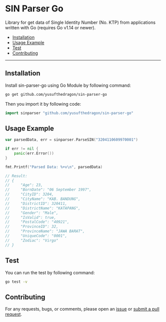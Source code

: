 # SIN Parser Go

Library for get data of Single Identity Number (No. KTP) from applications written with Go (requires Go v1.14 or newer).

- [Installation](#installation)
- [Usage Example](#usage-example)
- [Test](#test)
- [Contributing](#contributing)

---

## Installation

Install sin-parser-go using Go Module by following command:

```bash
go get github.com/yusufthedragon/sin-parser-go
```

Then you import it by following code:

```go
import sinparser "github.com/yusufthedragon/sin-parser-go"
```

## Usage Example

```go
var parsedData, err = sinparser.ParseSIN("3204110609970001")

if err != nil {
    panic(err.Error())
}

fmt.Printf("Parsed Data: %+v\n", parsedData)

// Result:
// {
//     "Age": 23,
//     "BornDate": "06 September 1997",
//     "CityID": 3204,
//     "CityName": "KAB. BANDUNG",
//     "DistrictID": 320411,
//     "DistrictName": "KATAPANG",
//     "Gender": "Male",
//     "IsValid": true,
//     "PostalCode": "40921",
//     "ProvinceID": 32,
//     "ProvinceName": "JAWA BARAT",
//     "UniqueCode": "0001",
//     "Zodiac": "Virgo"
// }
```

## Test

You can run the test by following command:

```bash
go test -v
```

## Contributing

For any requests, bugs, or comments, please open an [issue](github.com/yusufthedragon/sin-parser-go/issues) or [submit a pull request](github.com/yusufthedragon/sin-parser-go/pulls).
